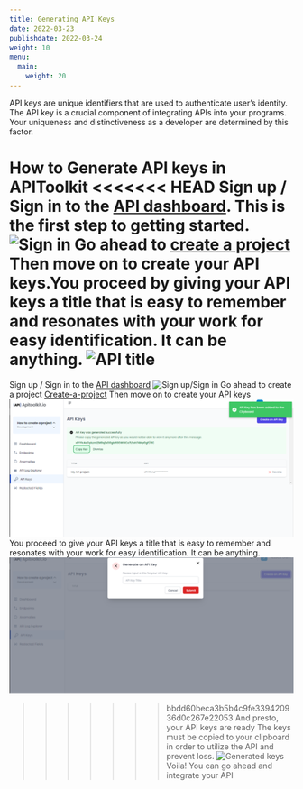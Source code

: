 ```yaml
---
title: Generating API Keys
date: 2022-03-23
publishdate: 2022-03-24
weight: 10
menu:
  main:
    weight: 20
---
```


API keys are unique identifiers that are used to authenticate user’s identity. The API key is a crucial component of integrating APIs into your programs. Your uniqueness and distinctiveness as a developer are determined by this factor.  

How to Generate API keys in APIToolkit
<<<<<<< HEAD
Sign up / Sign in to the [API dashboard](https://app.apitoolkit.io). This is the first step to getting started.
![Sign in](../Sign-up.png)
Go ahead to [create a project](creating-a-project.md)
Then move on to create your API keys.You proceed by giving your API keys a title that is easy to remember and resonates with your work for easy identification. It can be anything.
![API title](../api-title.png)
=======
Sign up / Sign in to the [API dashboard](https://app.apitoolkit.io)
![Sign up/Sign in](./signin.png)
Go ahead to create a project 
[Create-a-project](./docs/dashboard/creating-a-project/) 
Then move on to create your API keys
![Create your API keys](./generated-keys.png)
You proceed to give your API keys a title that is easy to remember and resonates with your work for easy identification. It can be anything.
![API-title](./api-title.png)
>>>>>>> bbdd60beca3b5b4c9fe339420936d0c267e22053
And presto, your API keys are ready 
The keys must be copied to your clipboard in order to utilize the API and prevent loss. 
![Generated keys](../generated-keys.png)
Voila! You can go ahead and integrate your API

